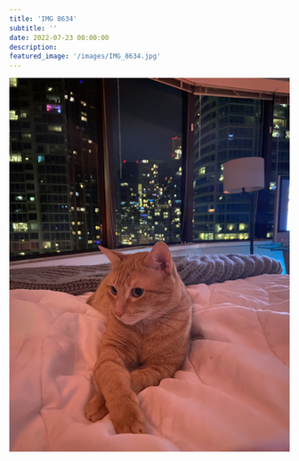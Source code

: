 ```yaml
---
title: 'IMG 8634'
subtitle: ''
date: 2022-07-23 00:00:00
description: 
featured_image: '/images/IMG_8634.jpg'
---
```


![](/images/IMG_8634.jpg)
